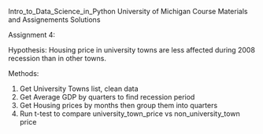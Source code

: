 Intro_to_Data_Science_in_Python
University of Michigan 
Course Materials and Assignements Solutions

Assignment 4:

Hypothesis: Housing price in university towns are less affected during 2008 recession than in other towns.

Methods:
1. Get University Towns list, clean data
2. Get Average GDP by quarters to find recession period
3. Get Housing prices by months then group them into quarters
4. Run t-test to compare university_town_price vs non_university_town price

